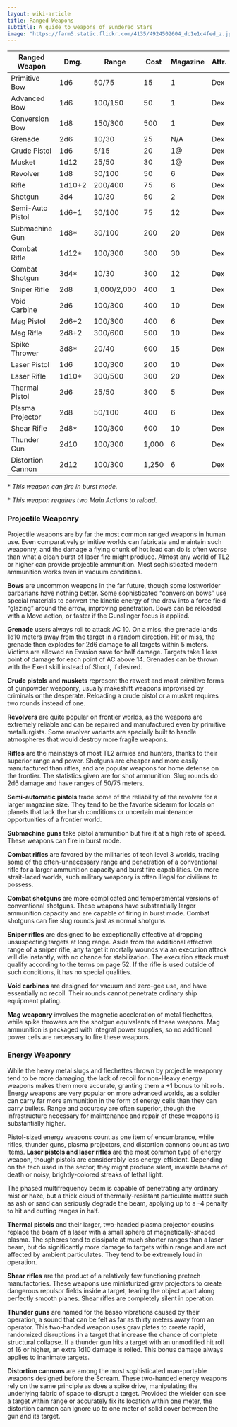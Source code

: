 ```yaml
---
layout: wiki-article
title: Ranged Weapons
subtitle: A guide to weapons of Sundered Stars
image: "https://farm5.static.flickr.com/4135/4924502604_dc1e1c4fed_z.jpg"
---
```


<table class="cyberware-table">
    <thead>
        <tr>
            <th>Ranged Weapon</th>
            <th>Dmg.</th>
            <th>Range</th>
            <th>Cost</th>
            <th>Magazine</th>
            <th>Attr.</th>
            <th>Enc</th>
            <th>TL</th>
        </tr>
    </thead>
    <tbody>
        <tr>
            <td>Primitive Bow</td>
            <td>1d6</td>
            <td>50/75</td>
            <td>15</td>
            <td>1</td>
            <td>Dex</td>
            <td>2</td>
            <td>1</td>
        </tr>
        <tr>
            <td>Advanced Bow</td>
            <td>1d6</td>
            <td>100/150</td>
            <td>50</td>
            <td>1</td>
            <td>Dex</td>
            <td>2</td>
            <td>3</td>
        </tr>
        <tr>
            <td>Conversion Bow</td>
            <td>1d8</td>
            <td>150/300</td>
            <td>500</td>
            <td>1</td>
            <td>Dex</td>
            <td>2</td>
            <td>4</td>
        </tr>
        <tr>
            <td>Grenade</td>
            <td>2d6</td>
            <td>10/30</td>
            <td>25</td>
            <td>N/A</td>
            <td>Dex</td>
            <td>1</td>
            <td>3</td>
        </tr>
        <tr>
            <td>Crude Pistol</td>
            <td>1d6</td>
            <td>5/15</td>
            <td>20</td>
            <td>1@</td>
            <td>Dex</td>
            <td>1</td>
            <td>2</td>
        </tr>
        <tr>
            <td>Musket</td>
            <td>1d12</td>
            <td>25/50</td>
            <td>30</td>
            <td>1@</td>
            <td>Dex</td>
            <td>2</td>
            <td>2</td>
        </tr>
        <tr>
            <td>Revolver</td>
            <td>1d8</td>
            <td>30/100</td>
            <td>50</td>
            <td>6</td>
            <td>Dex</td>
            <td>1</td>
            <td>2</td>
        </tr>
        <tr>
            <td>Rifle</td>
            <td>1d10+2</td>
            <td>200/400</td>
            <td>75</td>
            <td>6</td>
            <td>Dex</td>
            <td>2</td>
            <td>2</td>
        </tr>
        <tr>
            <td>Shotgun</td>
            <td>3d4</td>
            <td>10/30</td>
            <td>50</td>
            <td>2</td>
            <td>Dex</td>
            <td>2</td>
            <td>2</td>
        </tr>
        <tr>
            <td>Semi-Auto Pistol</td>
            <td>1d6+1</td>
            <td>30/100</td>
            <td>75</td>
            <td>12</td>
            <td>Dex</td>
            <td>1</td>
            <td>3</td>
        </tr>
        <tr>
            <td>Submachine Gun</td>
            <td>1d8*</td>
            <td>30/100</td>
            <td>200</td>
            <td>20</td>
            <td>Dex</td>
            <td>1</td>
            <td>3</td>
        </tr>
        <tr>
            <td>Combat Rifle</td>
            <td>1d12*</td>
            <td>100/300</td>
            <td>300</td>
            <td>30</td>
            <td>Dex</td>
            <td>2</td>
            <td>3</td>
        </tr>
        <tr>
            <td>Combat Shotgun</td>
            <td>3d4*</td>
            <td>10/30</td>
            <td>300</td>
            <td>12</td>
            <td>Dex</td>
            <td>2</td>
            <td>3</td>
        </tr>
        <tr>
            <td>Sniper Rifle</td>
            <td>2d8</td>
            <td>1,000/2,000</td>
            <td>400</td>
            <td>1</td>
            <td>Dex</td>
            <td>2</td>
            <td>3</td>
        </tr>
        <tr>
            <td>Void Carbine</td>
            <td>2d6</td>
            <td>100/300</td>
            <td>400</td>
            <td>10</td>
            <td>Dex</td>
            <td>2</td>
            <td>4</td>
        </tr>
        <tr>
            <td>Mag Pistol</td>
            <td>2d6+2</td>
            <td>100/300</td>
            <td>400</td>
            <td>6</td>
            <td>Dex</td>
            <td>1</td>
            <td>4</td>
        </tr>
        <tr>
            <td>Mag Rifle</td>
            <td>2d8+2</td>
            <td>300/600</td>
            <td>500</td>
            <td>10</td>
            <td>Dex</td>
            <td>2</td>
            <td>4</td>
        </tr>
        <tr>
            <td>Spike Thrower</td>
            <td>3d8*</td>
            <td>20/40</td>
            <td>600</td>
            <td>15</td>
            <td>Dex</td>
            <td>2</td>
            <td>4</td>
        </tr>
        <tr>
            <td>Laser Pistol</td>
            <td>1d6</td>
            <td>100/300</td>
            <td>200</td>
            <td>10</td>
            <td>Dex</td>
            <td>1</td>
            <td>4</td>
        </tr>
        <tr>
            <td>Laser Rifle</td>
            <td>1d10*</td>
            <td>300/500</td>
            <td>300</td>
            <td>20</td>
            <td>Dex</td>
            <td>2</td>
            <td>4</td>
        </tr>
        <tr>
            <td>Thermal Pistol</td>
            <td>2d6</td>
            <td>25/50</td>
            <td>300</td>
            <td>5</td>
            <td>Dex</td>
            <td>1</td>
            <td>4</td>
        </tr>
        <tr>
            <td>Plasma Projector</td>
            <td>2d8</td>
            <td>50/100</td>
            <td>400</td>
            <td>6</td>
            <td>Dex</td>
            <td>2</td>
            <td>4</td>
        </tr>
        <tr>
            <td>Shear Rifle</td>
            <td>2d8*</td>
            <td>100/300</td>
            <td>600</td>
            <td>10</td>
            <td>Dex</td>
            <td>2</td>
            <td>5</td>
        </tr>
        <tr>
            <td>Thunder Gun</td>
            <td>2d10</td>
            <td>100/300</td>
            <td>1,000</td>
            <td>6</td>
            <td>Dex</td>
            <td>2</td>
            <td>5</td>
        </tr>
        <tr>
            <td>Distortion Cannon</td>
            <td>2d12</td>
            <td>100/300</td>
            <td>1,250</td>
            <td>6</td>
            <td>Dex</td>
            <td>2</td>
            <td>5</td>
        </tr>
    </tbody>
</table>
<p>* <em>This weapon can fire in burst mode.</em></p>
<p>* <em>This weapon requires two Main Actions to reload.</em></p>

### Projectile Weaponry

Projectile weapons are by far the most common ranged weapons in human use. Even comparatively primitive worlds can fabricate and maintain such weaponry, and the damage a flying chunk of hot lead can do is often worse than what a clean burst of laser fire might produce. Almost any world of TL2 or higher can provide projectile ammunition. Most sophisticated modern ammunition works even in vacuum conditions.

**Bows** are uncommon weapons in the far future, though some lostworlder barbarians have nothing better. Some sophisticated “conversion bows” use special materials to convert the kinetic energy of the draw into a force field “glazing” around the arrow, improving penetration. Bows can be reloaded with a Move action, or faster if the Gunslinger focus is applied.

**Grenade** users always roll to attack AC 10. On a miss, the grenade lands 1d10 meters away from the target in a random direction. Hit or miss, the grenade then explodes for 2d6 damage to all targets within 5 meters. Victims are allowed an Evasion save for half damage. Targets take 1 less point of damage for each point of AC above 14. Grenades can be thrown with the Exert skill instead of Shoot, if desired.

**Crude pistols** and **muskets** represent the rawest and most primitive forms of gunpowder weaponry, usually makeshift weapons improvised by criminals or the desperate. Reloading a crude pistol or a musket requires two rounds instead of one.

**Revolvers** are quite popular on frontier worlds, as the weapons are extremely reliable and can be repaired and manufactured even by primitive metallurgists. Some revolver variants are specially built to handle atmospheres that would destroy more fragile weapons.

**Rifles** are the mainstays of most TL2 armies and hunters, thanks to their superior range and power. Shotguns are cheaper and more easily manufactured than rifles, and are popular weapons for home defense on the frontier. The statistics given are for shot ammunition. Slug rounds do 2d6 damage and have ranges of 50/75 meters.

**Semi-automatic pistols** trade some of the reliability of the revolver for a larger magazine size. They tend to be the favorite sidearm for locals on planets that lack the harsh conditions or uncertain maintenance opportunities of a frontier world.

**Submachine guns** take pistol ammunition but fire it at a high rate of speed. These weapons can fire in burst mode.

**Combat rifles** are favored by the militaries of tech level 3 worlds, trading some of the often-unnecessary range and penetration of a conventional rifle for a larger ammunition capacity and burst fire capabilities. On more strait-laced worlds, such military weaponry is often illegal for civilians to possess.

**Combat shotguns** are more complicated and temperamental versions of conventional shotguns. These weapons have substantially larger ammunition capacity and are capable of firing in burst mode. Combat shotguns can fire slug rounds just as normal shotguns.

**Sniper rifles** are designed to be exceptionally effective at dropping unsuspecting targets at long range. Aside from the additional effective range of a sniper rifle, any target it mortally wounds via an execution attack will die instantly, with no chance for stabilization. The execution attack must qualify according to the terms on page 52. If the rifle is used outside of such conditions, it has no special qualities.

**Void carbines** are designed for vacuum and zero-gee use, and have essentially no recoil. Their rounds cannot penetrate ordinary ship equipment plating.

**Mag weaponry** involves the magnetic acceleration of metal flechettes, while spike throwers are the shotgun equivalents of these weapons. Mag ammunition is packaged with integral power supplies, so no additional power cells are necessary to fire these weapons.

### Energy Weaponry

While the heavy metal slugs and flechettes thrown by projectile weaponry tend to be more damaging, the lack of recoil for non-Heavy energy weapons makes them more accurate, granting them a +1 bonus to hit rolls. Energy weapons are very popular on more advanced worlds, as a soldier can carry far more ammunition in the form of energy cells than they can carry bullets. Range and accuracy are often superior, though the infrastructure necessary for maintenance and repair of these weapons is substantially higher.

Pistol-sized energy weapons count as one item of encumbrance, while rifles, thunder guns, plasma projectors, and distortion cannons count as two items. **Laser pistols and laser rifles** are the most common type of energy weapon, though pistols are considerably less energy-efficient. Depending on the tech used in the sector, they might produce silent, invisible beams of death or noisy, brightly-colored streaks of lethal light.

The phased multifrequency beam is capable of penetrating any ordinary mist or haze, but a thick cloud of thermally-resistant particulate matter such as ash or sand can seriously degrade the beam, applying up to a -4 penalty to hit and cutting ranges in half.

**Thermal pistols** and their larger, two-handed plasma projector cousins replace the beam of a laser with a small sphere of magnetically-shaped plasma. The spheres tend to dissipate at much shorter ranges than a laser beam, but do significantly more damage to targets within range and are not affected by ambient particulates. They tend to be extremely loud in operation.

**Shear rifles** are the product of a relatively few functioning pretech manufactories. These weapons use miniaturized grav projectors to create dangerous repulsor fields inside a target, tearing the object apart along perfectly smooth planes. Shear rifles are completely silent in operation.

**Thunder guns** are named for the basso vibrations caused by their operation, a sound that can be felt as far as thirty meters away from an operator. This two-handed weapon uses grav plates to create rapid, randomized disruptions in a target that increase the chance of complete structural collapse. If a thunder gun hits a target with an unmodified hit roll of 16 or higher, an extra 1d10 damage is rolled. This bonus damage always applies to inanimate targets.

**Distortion cannons** are among the most sophisticated man-portable weapons designed before the Scream. These two-handed energy weapons rely on the same principle as does a spike drive, manipulating the underlying fabric of space to disrupt a target. Provided the wielder can see a target within range or accurately fix its location within one meter, the distortion cannon can ignore up to one meter of solid cover between the gun and its target.